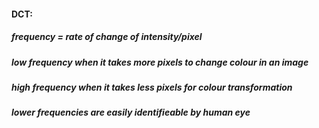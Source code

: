 #### DCT:
##### frequency = rate of change of intensity/pixel
##### low frequency when it takes more pixels to change colour in an image
##### high frequency when it takes less pixels for colour transformation
##### lower frequencies are easily identifieable by human eye
